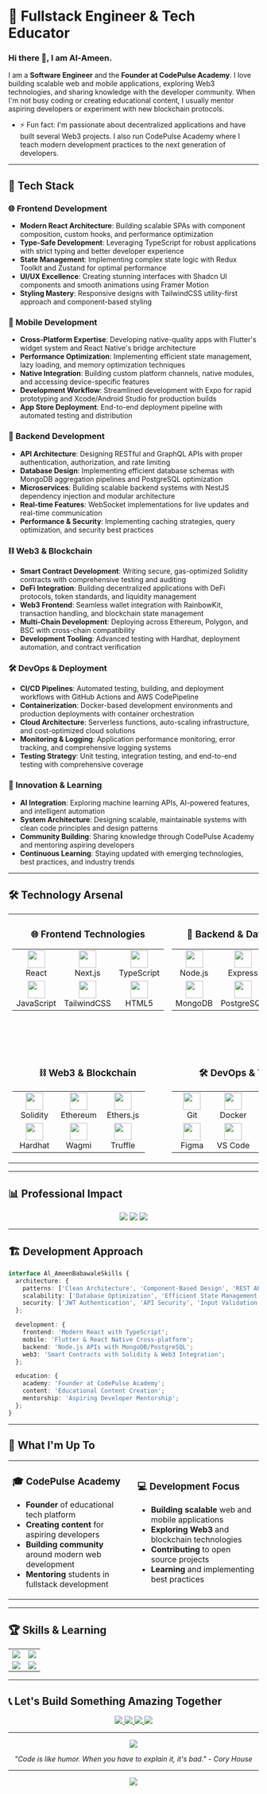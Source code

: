 # 🚀 Fullstack Engineer & Tech Educator

### Hi there 👋, I am Al-Ameen.
I am a **Software Engineer** and the **Founder at CodePulse Academy**. I love building scalable web and mobile applications, exploring Web3 technologies, and sharing knowledge with the developer community. When I'm not busy coding or creating educational content, I usually mentor aspiring developers or experiment with new blockchain protocols.

- ⚡ Fun fact: I'm passionate about decentralized applications and have built several Web3 projects. I also run CodePulse Academy where I teach modern development practices to the next generation of developers.

---

## 🎯 Tech Stack

### 🌐 Frontend Development
- **Modern React Architecture**: Building scalable SPAs with component composition, custom hooks, and performance optimization
- **Type-Safe Development**: Leveraging TypeScript for robust applications with strict typing and better developer experience
- **State Management**: Implementing complex state logic with Redux Toolkit and Zustand for optimal performance
- **UI/UX Excellence**: Creating stunning interfaces with Shadcn UI components and smooth animations using Framer Motion
- **Styling Mastery**: Responsive designs with TailwindCSS utility-first approach and component-based styling

### 📱 Mobile Development
- **Cross-Platform Expertise**: Developing native-quality apps with Flutter's widget system and React Native's bridge architecture
- **Performance Optimization**: Implementing efficient state management, lazy loading, and memory optimization techniques
- **Native Integration**: Building custom platform channels, native modules, and accessing device-specific features
- **Development Workflow**: Streamlined development with Expo for rapid prototyping and Xcode/Android Studio for production builds
- **App Store Deployment**: End-to-end deployment pipeline with automated testing and distribution

### 🔧 Backend Development
- **API Architecture**: Designing RESTful and GraphQL APIs with proper authentication, authorization, and rate limiting
- **Database Design**: Implementing efficient database schemas with MongoDB aggregation pipelines and PostgreSQL optimization
- **Microservices**: Building scalable backend systems with NestJS dependency injection and modular architecture
- **Real-time Features**: WebSocket implementations for live updates and real-time communication
- **Performance & Security**: Implementing caching strategies, query optimization, and security best practices

### ⛓️ Web3 & Blockchain
- **Smart Contract Development**: Writing secure, gas-optimized Solidity contracts with comprehensive testing and auditing
- **DeFi Integration**: Building decentralized applications with DeFi protocols, token standards, and liquidity management
- **Web3 Frontend**: Seamless wallet integration with RainbowKit, transaction handling, and blockchain state management
- **Multi-Chain Development**: Deploying across Ethereum, Polygon, and BSC with cross-chain compatibility
- **Development Tooling**: Advanced testing with Hardhat, deployment automation, and contract verification

### 🛠️ DevOps & Deployment
- **CI/CD Pipelines**: Automated testing, building, and deployment workflows with GitHub Actions and AWS CodePipeline
- **Containerization**: Docker-based development environments and production deployments with container orchestration
- **Cloud Architecture**: Serverless functions, auto-scaling infrastructure, and cost-optimized cloud solutions
- **Monitoring & Logging**: Application performance monitoring, error tracking, and comprehensive logging systems
- **Testing Strategy**: Unit testing, integration testing, and end-to-end testing with comprehensive coverage

### 🚀 Innovation & Learning
- **AI Integration**: Exploring machine learning APIs, AI-powered features, and intelligent automation
- **System Architecture**: Designing scalable, maintainable systems with clean code principles and design patterns
- **Community Building**: Sharing knowledge through CodePulse Academy and mentoring aspiring developers
- **Continuous Learning**: Staying updated with emerging technologies, best practices, and industry trends

---

## 🛠️ Technology Arsenal

<table width="100%">
<tr>
<td valign="top" width="33%" align="center">

### 🌐 Frontend Technologies
<table>
<tr>
<td align="center" width="33%">
<img src="https://skillicons.dev/icons?i=react" width="35"/><br/>React
</td>
<td align="center" width="33%">
<img src="https://skillicons.dev/icons?i=nextjs" width="35"/><br/>Next.js
</td>
<td align="center" width="33%">
<img src="https://skillicons.dev/icons?i=typescript" width="35"/><br/>TypeScript
</td>
</tr>
<tr>
<td align="center" width="33%">
<img src="https://skillicons.dev/icons?i=javascript" width="35"/><br/>JavaScript
</td>
<td align="center" width="33%">
<img src="https://skillicons.dev/icons?i=tailwind" width="35"/><br/>TailwindCSS
</td>
<td align="center" width="33%">
<img src="https://skillicons.dev/icons?i=html" width="35"/><br/>HTML5
</td>
</tr>
</table>

</td>
<td valign="top" width="33%" align="center">

### 🔧 Backend & Databases
<table>
<tr>
<td align="center" width="33%">
<img src="https://skillicons.dev/icons?i=nodejs" width="35"/><br/>Node.js
</td>
<td align="center" width="33%">
<img src="https://skillicons.dev/icons?i=express" width="35"/><br/>Express
</td>
<td align="center" width="33%">
<img src="https://skillicons.dev/icons?i=nestjs" width="35"/><br/>NestJS
</td>
</tr>
<tr>
<td align="center" width="33%">
<img src="https://skillicons.dev/icons?i=mongodb" width="35"/><br/>MongoDB
</td>
<td align="center" width="33%">
<img src="https://skillicons.dev/icons?i=postgresql" width="35"/><br/>PostgreSQL
</td>
<td align="center" width="33%">
<img src="https://skillicons.dev/icons?i=firebase" width="35"/><br/>Firebase
</td>
</tr>
</table>

</td>
<td valign="top" width="33%" align="center">

### 📱 Mobile Development
<table>
<tr>
<td align="center" width="33%">
<img src="https://skillicons.dev/icons?i=flutter" width="35"/><br/>Flutter
</td>
<td align="center" width="33%">
<img src="https://skillicons.dev/icons?i=dart" width="35"/><br/>Dart
</td>
<td align="center" width="33%">
<img src="https://skillicons.dev/icons?i=react" width="35"/><br/>React Native
</td>
</tr>
<tr>
<td align="center" width="33%">
<img src="https://cdn.jsdelivr.net/gh/devicons/devicon/icons/android/android-original.svg" width="35"/><br/>Expo
</td>
<td align="center" width="33%">
<img src="https://skillicons.dev/icons?i=androidstudio" width="35"/><br/>Android Studio
</td>
<td align="center" width="33%">
<img src="https://cdn.jsdelivr.net/gh/devicons/devicon/icons/xcode/xcode-original.svg" width="35"/><br/>Xcode
</td>
</tr>
</table>

</td>
</tr>
<tr>
<td valign="top" width="33%" align="center">

### ⛓️ Web3 & Blockchain
<table>
<tr>
<td align="center" width="33%">
<img src="https://skillicons.dev/icons?i=solidity" width="35"/><br/>Solidity
</td>
<td align="center" width="33%">
<img src="https://raw.githubusercontent.com/ethereum/ethereum-org-website/dev/src/assets/eth-diamond-black.png" width="35"/><br/>Ethereum
</td>
<td align="center" width="33%">
<img src="https://cdn.jsdelivr.net/gh/devicons/devicon/icons/javascript/javascript-original.svg" width="35"/><br/>Ethers.js
</td>
</tr>
<tr>
<td align="center" width="33%">
<img src="https://avatars.githubusercontent.com/u/69685962?s=200&v=4" width="35"/><br/>Hardhat
</td>
<td align="center" width="33%">
<img src="https://avatars.githubusercontent.com/u/108554348?s=200&v=4" width="35"/><br/>Wagmi
</td>
<td align="center" width="33%">
<img src="https://avatars.githubusercontent.com/u/37784886?s=200&v=4" width="35"/><br/>Truffle
</td>
</tr>
</table>

</td>
<td valign="top" width="33%" align="center">

### 🛠️ DevOps & Tools
<table>
<tr>
<td align="center" width="33%">
<img src="https://skillicons.dev/icons?i=git" width="35"/><br/>Git
</td>
<td align="center" width="33%">
<img src="https://skillicons.dev/icons?i=docker" width="35"/><br/>Docker
</td>
<td align="center" width="33%">
<img src="https://skillicons.dev/icons?i=aws" width="35"/><br/>AWS
</td>
</tr>
<tr>
<td align="center" width="33%">
<img src="https://skillicons.dev/icons?i=figma" width="35"/><br/>Figma
</td>
<td align="center" width="33%">
<img src="https://skillicons.dev/icons?i=vscode" width="35"/><br/>VS Code
</td>
<td align="center" width="33%">
<img src="https://skillicons.dev/icons?i=postman" width="35"/><br/>Postman
</td>
</tr>
</table>

</td>
<td valign="top" width="33%" align="center">

### 🚀 Additional Tools
<table>
<tr>
<td align="center" width="50%">
<img src="https://skillicons.dev/icons?i=graphql" width="35"/><br/>GraphQL
</td>
<td align="center" width="50%">
<img src="https://skillicons.dev/icons?i=prisma" width="35"/><br/>Prisma
</td>
</tr>
<tr>
<td align="center" width="50%">
<img src="https://skillicons.dev/icons?i=jest" width="35"/><br/>Jest
</td>
<td align="center" width="50%">
<img src="https://skillicons.dev/icons?i=cypress" width="35"/><br/>Cypress
</td>
</tr>
</table>

</td>
</tr>
</table>

---

## 📊 Professional Impact

<div align="center">
 
  <img src="https://github-readme-streak-stats.herokuapp.com/?user=Bee-code-tech&theme=tokyonight&hide_border=true&background=0D1117" />

  <img src="https://github-readme-stats.vercel.app/api?username=Bee-code-tech&show_icons=true&theme=tokyonight&hide_border=true&bg_color=0D1117" />

 <img src="https://github-readme-stats.vercel.app/api/top-langs/?username=Bee-code-tech&theme=tokyonight&hide_border=true&bg_color=0D1117&layout=compact&langs_count=6" />
  
</div>

---

## 🏗️ Development Approach

```typescript
interface Al_AmeenBabawaleSkills {
  architecture: {
    patterns: ['Clean Architecture', 'Component-Based Design', 'REST APIs'];
    scalability: ['Database Optimization', 'Efficient State Management'];
    security: ['JWT Authentication', 'API Security', 'Input Validation'];
  };

  development: {
    frontend: 'Modern React with TypeScript';
    mobile: 'Flutter & React Native Cross-platform';
    backend: 'Node.js APIs with MongoDB/PostgreSQL';
    web3: 'Smart Contracts with Solidity & Web3 Integration';
  };

  education: {
    academy: 'Founder at CodePulse Academy';
    content: 'Educational Content Creation';
    mentorship: 'Aspiring Developer Mentorship';
  };
}
```

---

## 🎯 What I'm Up To

<table>
<tr>
<td width="50%">

### 🎓 CodePulse Academy
- **Founder** of educational tech platform
- **Creating content** for aspiring developers
- **Building community** around modern web development
- **Mentoring** students in fullstack development

</td>
<td width="50%">

### 💻 Development Focus
- **Building scalable** web and mobile applications
- **Exploring Web3** and blockchain technologies
- **Contributing** to open source projects
- **Learning** and implementing best practices

</td>
</tr>
</table>

---

## 🏆 Skills & Learning

<div align="center">
  <table>
    <tr>
      <td align="center">
        <img src="https://img.shields.io/badge/AWS-Cloud%20Services-orange?style=for-the-badge&logo=amazon-aws" />
      </td>
      <td align="center">
        <img src="https://img.shields.io/badge/MongoDB-Database%20Design-green?style=for-the-badge&logo=mongodb" />
      </td>
    </tr>
    <tr>
      <td align="center">
        <img src="https://img.shields.io/badge/React-Frontend%20Development-61DAFB?style=for-the-badge&logo=react" />
      </td>
      <td align="center">
        <img src="https://img.shields.io/badge/Web3-Blockchain%20Development-purple?style=for-the-badge&logo=ethereum" />
      </td>
    </tr>
  </table>
</div>

---

## 📞 Let's Build Something Amazing Together

<div align="center">
  <a href="mailto:babawaleolatunji64@gmail.com">
    <img src="https://img.shields.io/badge/Email-D14836?style=for-the-badge&logo=gmail&logoColor=white" />
  </a>
  <a href="http://linkedin.com/in/al-ameen-babawale-89ba85209">
    <img src="https://img.shields.io/badge/LinkedIn-0077B5?style=for-the-badge&logo=linkedin&logoColor=white" />
  </a>
  <a href="https://twitter.com/Doctorbee_19">
    <img src="https://img.shields.io/badge/Twitter-1DA1F2?style=for-the-badge&logo=twitter&logoColor=white" />
  </a>
  <a href="https://babawale.vercel.app">
    <img src="https://img.shields.io/badge/Portfolio-000000?style=for-the-badge&logo=globe&logoColor=white" />
  </a>
</div>

---

<div align="center">
  <img src="https://komarev.com/ghpvc/?username=Bee-code-tech&color=00D8FF&style=for-the-badge&label=Profile+Views" />

  <p><em>"Code is like humor. When you have to explain it, it's bad." - Cory House</em></p>
</div>

---

<div align="center">
  <img src="https://raw.githubusercontent.com/Bee-code-tech/Bee-code-tech/output/github-contribution-grid-snake.svg" />
</div>
